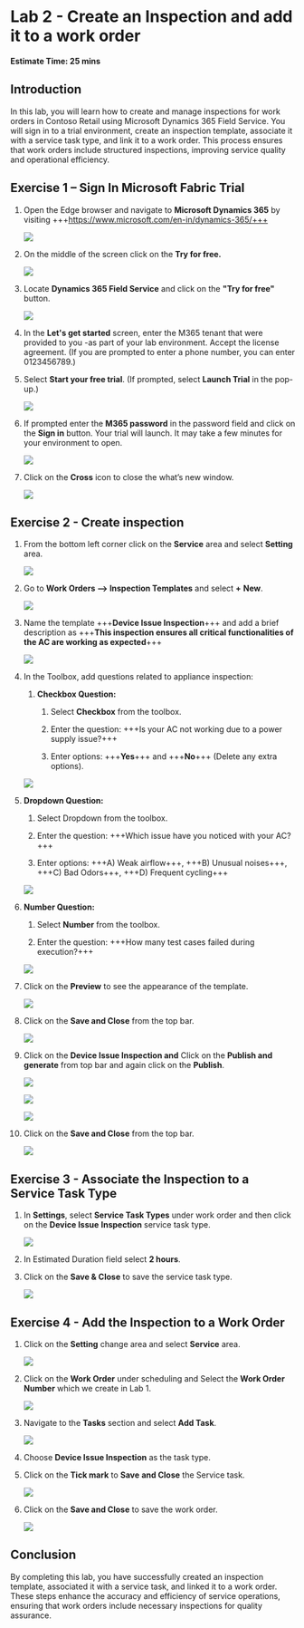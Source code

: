 # Lab 2 - Create an Inspection and add it to a work order

**Estimate Time: 25 mins**

## Introduction

In this lab, you will learn how to create and manage inspections for
work orders in Contoso Retail using Microsoft Dynamics 365 Field
Service. You will sign in to a trial environment, create an inspection
template, associate it with a service task type, and link it to a work
order. This process ensures that work orders include structured
inspections, improving service quality and operational efficiency.

## Exercise 1 – Sign In Microsoft Fabric Trial

1.  Open the Edge browser and navigate to **Microsoft Dynamics 365** by
    visiting +++https://www.microsoft.com/en-in/dynamics-365/+++

    ![](./media/image1.png)

2.  On the middle of the screen click on the **Try for free.**

    ![](./media/image2.png)

3.  Locate **Dynamics 365 Field Service** and click on the **"Try for free"** button.

    ![](./media/image3.png)

4.  In the **Let's get started** screen, enter the M365 tenant that were
    provided to you -as part of your lab environment. Accept the license
    agreement. (If you are prompted to enter a phone number, you can
    enter 0123456789.)

5.  Select **Start your free trial**. (If prompted, select **Launch
    Trial** in the pop-up.)

    ![](./media/image4.png)

6.  If prompted enter the **M365 password** in the password field and
    click on the **Sign in** button. Your trial will launch. It may take
    a few minutes for your environment to open.

    ![](./media/image5.png)

7.  Click on the **Cross** icon to close the what’s new window.

    ![](./media/image6.png)

## Exercise 2 - Create inspection

1.  From the bottom left corner click on the **Service** area and select
    **Setting** area.

    ![](./media/image7.png)

2.  Go to **Work Orders --> Inspection Templates** and select **+**
    **New**.

    ![](./media/image8.png)

3.  Name the template +++**Device Issue Inspection**+++ and add a brief
    description as +++**This inspection ensures all critical functionalities of the AC are working as expected**+++

    ![](./media/image9.png)

4.  In the Toolbox, add questions related to appliance inspection:

    1.  **Checkbox Question:**

        1.  Select **Checkbox** from the toolbox.

        2.  Enter the question: +++Is your AC not working due to a
            power supply issue?+++

        3.  Enter options: +++**Yes**+++ and +++**No**+++ (Delete any extra
            options).

     ![](./media/image10.png)

2.  **Dropdown Question:**

    1.  Select Dropdown from the toolbox.

    2.  Enter the question: +++Which issue have you noticed with your AC?+++

    3.  Enter options: +++A) Weak airflow+++, +++B) Unusual noises+++, +++C) Bad Odors+++, +++D) Frequent cycling+++

     ![](./media/image11.png)

3.  **Number Question:**

    1.  Select **Number** from the toolbox.

    2.  Enter the question: +++How many test cases failed during execution?+++

     ![](./media/image12.png)

5.  Click on the **Preview** to see the appearance of the template.

    ![](./media/image13.png)

6.  Click on the **Save and Close** from the top bar.

    ![](./media/image14.png)

7.  Click on the **Device Issue Inspection and** Click on the **Publish and generate** from top bar and again click on the **Publish**.

    ![](./media/image15.png)

    ![](./media/image16.png)

    ![](./media/image17.png)

8.  Click on the **Save and Close** from the top bar.

    ![](./media/image18.png)

## Exercise 3 - Associate the Inspection to a Service Task Type 

1.  In **Settings**, select **Service Task Types** under work order and
    then click on the **Device Issue** **Inspection** service task type.

     ![](./media/image19.png)

2.  In Estimated Duration field select **2 hours**.

3.  Click on the **Save & Close** to save the service task type.

     ![](./media/image20.png)

## Exercise 4 - Add the Inspection to a Work Order

1.  Click on the **Setting** change area and select **Service** area.

     ![](./media/image21.png)

2.  Click on the **Work Order** under scheduling and Select the **Work Order Number** which we create in Lab 1.

     ![](./media/image22.png)

3.  Navigate to the **Tasks** section and select **Add Task**.

     ![](./media/image23.png)

4.  Choose **Device Issue Inspection** as the task type.

5.  Click on the **Tick mark** to **Save** **and Close** the Service
    task.

     ![](./media/image24.png)

6.  Click on the **Save and Close** to save the work order.

     ![](./media/image25.png)

## Conclusion

By completing this lab, you have successfully created an inspection
template, associated it with a service task, and linked it to a work
order. These steps enhance the accuracy and efficiency of service
operations, ensuring that work orders include necessary inspections for
quality assurance.

